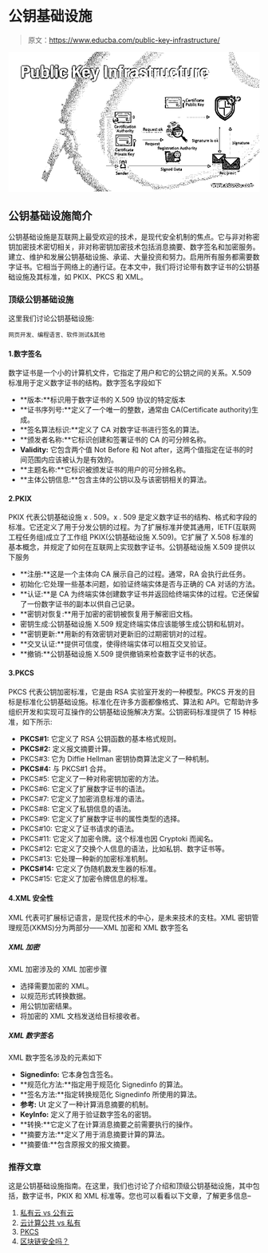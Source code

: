 # 公钥基础设施

> 原文：<https://www.educba.com/public-key-infrastructure/>

![Public Key Infrastructure](img/bb738dcc6f3a85bba5fe162f0a291afa.png)



## 公钥基础设施简介

公钥基础设施是互联网上最受欢迎的技术，是现代安全机制的焦点。它与非对称密钥加密技术密切相关，非对称密钥加密技术包括消息摘要、数字签名和加密服务。建立、维护和发展公钥基础设施、承诺、大量投资和努力。启用所有服务都需要数字证书。它相当于网络上的通行证。在本文中，我们将讨论带有数字证书的公钥基础设施及其标准，如 PKIX、PKCS 和 XML。

### 顶级公钥基础设施

这里我们讨论公钥基础设施:

<small>网页开发、编程语言、软件测试&其他</small>

#### 1.数字签名

数字证书是一个小的计算机文件，它指定了用户和它的公钥之间的关系。X.509 标准用于定义数字证书的结构。数字签名字段如下

*   **版本:**标识用于数字证书的 X.509 协议的特定版本
*   **证书序列号:**定义了一个唯一的整数，通常由 CA(Certificate authority)生成。
*   **签名算法标识:**定义了 CA 对数字证书进行签名的算法。
*   **颁发者名称:**它标识创建和签署证书的 CA 的可分辨名称。
*   **Validity:** 它包含两个值 Not Before 和 Not after，这两个值指定在证书的时间范围内应该被认为是有效的。
*   **主题名称:**它标识被颁发证书的用户的可分辨名称。
*   **主体公钥信息:**包含主体的公钥以及与该密钥相关的算法。

#### 2.PKIX

PKIX 代表公钥基础设施 x . 509。x . 509 是定义数字证书的结构、格式和字段的标准。它还定义了用于分发公钥的过程。为了扩展标准并使其通用，IETF(互联网工程任务组)成立了工作组 PKIX(公钥基础设施 X.509)。它扩展了 X.508 标准的基本概念，并规定了如何在互联网上实现数字证书。公钥基础设施 X.509 提供以下服务

*   **注册:**这是一个主体向 CA 展示自己的过程。通常，RA 会执行此任务。
*   初始化:它处理一些基本问题，如验证终端实体是否与正确的 CA 对话的方法。
*   **认证:**是 CA 为终端实体创建数字证书并返回给终端实体的过程。它还保留了一份数字证书的副本以供自己记录。
*   **密钥对恢复:**用于加密的密钥被恢复用于解密旧文档。
*   密钥生成:公钥基础设施 X.509 规定终端实体应该能够生成公钥和私钥对。
*   **密钥更新:**用新的有效密钥对更新旧的过期密钥对的过程。
*   **交叉认证:**提供可信度，使得终端实体可以相互交叉验证。
*   **撤销:**公钥基础设施 X.509 提供撤销来检查数字证书的状态。

#### 3.PKCS

PKCS 代表公钥加密标准，它是由 RSA 实验室开发的一种模型。PKCS 开发的目标是标准化公钥基础设施。标准化在许多方面都像格式、算法和 API。它帮助许多组织开发和实现可互操作的公钥基础设施解决方案。公钥密码标准提供了 15 种标准，如下所示:

*   **PKCS#1:** 它定义了 RSA 公钥函数的基本格式规则。
*   **PKCS#2:** 定义报文摘要计算。
*   PKCS#3: 它为 Diffie Hellman 密钥协商算法定义了一种机制。
*   **PKCS#4:** 与 PKCS#1 合并。
*   PKCS#5: 它定义了一种对称密钥加密的方法。
*   PKCS#6: 它定义了扩展数字证书的语法。
*   PKCS#7: 它定义了加密消息标准的语法。
*   PKCS#8: 它定义了私钥信息的语法。
*   PKCS#9: 它定义了扩展数字证书的属性类型的选择。
*   PKCS#10: 它定义了证书请求的语法。
*   PKCS#11: 它定义了加密令牌。这个标准也因 Cryptoki 而闻名。
*   PKCS#12: 它定义了交换个人信息的语法，比如私钥、数字证书等。
*   PKCS#13: 它处理一种新的加密标准机制。
*   **PKCS#14:** 它定义了伪随机数发生器的标准。
*   PKCS#15: 它定义了加密令牌信息的标准。

#### 4.XML 安全性

XML 代表可扩展标记语言，是现代技术的中心，是未来技术的支柱。XML 密钥管理规范(XKMS)分为两部分——XML 加密和 XML 数字签名

##### XML 加密

XML 加密涉及的 XML 加密步骤

*   选择需要加密的 XML。
*   以规范形式转换数据。
*   用公钥加密结果。
*   将加密的 XML 文档发送给目标接收者。

##### XML 数字签名

XML 数字签名涉及的元素如下

*   **Signedinfo:** 它本身包含签名。
*   **规范化方法:**指定用于规范化 Signedinfo 的算法。
*   **签名方法:**指定转换规范化 Signedinfo 所使用的算法。
*   **参考:** Ut 定义了一种计算消息摘要的机制。
*   **KeyInfo:** 定义了用于验证数字签名的密钥。
*   **转换:**它定义了在计算消息摘要之前需要执行的操作。
*   **摘要方法:**定义了用于消息摘要计算的算法。
*   **摘要值:**包含原报文的报文摘要。

### 推荐文章

这是公钥基础设施指南。在这里，我们也讨论了介绍和顶级公钥基础设施，其中包括，数字证书，PKIX 和 XML 标准等。您也可以看看以下文章，了解更多信息–

1.  [私有云 vs 公有云](https://www.educba.com/private-cloud-vs-public-cloud/)
2.  [云计算公共 vs 私有](https://www.educba.com/cloud-computing-public-vs-private/)
3.  [PKCS](https://www.educba.com/pkcs/)
4.  [区块链安全吗？](https://www.educba.com/is-blockchain-safe/)





